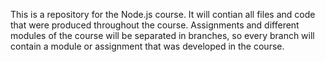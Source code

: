 This is a repository for the Node.js course. It will contian all files and code that were produced throughout the course.
Assignments and different modules of the course will be separated in branches, so every branch will contain a module or assignment that was developed in the course.
